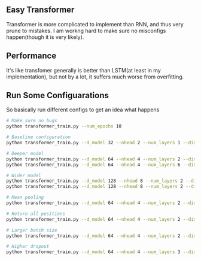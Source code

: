 ## Easy Transformer

Transformer is more complicated to implement than RNN, and thus very prune to mistakes. I am workng hard to make sure no misconfigs happen(though it is very likely).


## Performance

It's like transfomer generally is better than LSTM(at least in my implementation), but not by a lot, it suffers much worse from overfitting.

## Run Some Configuarations

So basically run different configs to get an idea what happens


```bash
# Make sure no bugs
python transformer_train.py --num_epochs 10

# Baseline configuration
python transformer_train.py --d_model 32 --nhead 2 --num_layers 1 --dim_feedforward 128 --batch_size 64 --num_epochs 50 --pooling last

# Deeper model
python transformer_train.py --d_model 64 --nhead 4 --num_layers 2 --dim_feedforward 256 --batch_size 32 --num_epochs 25 --pooling last
python transformer_train.py --d_model 64 --nhead 4 --num_layers 6 --dim_feedforward 256 --batch_size 32 --num_epochs 25 --pooling last

# Wider model
python transformer_train.py --d_model 128 --nhead 8 --num_layers 2 --dim_feedforward 1024 --batch_size 16 --num_epochs 50 --dropout_rate 0.2 --pooling last
python transformer_train.py --d_model 128 --nhead 8 --num_layers 2 --dim_feedforward 1024 --batch_size 16 --num_epochs 50 --dropout_rate 0.3 --pooling last

# Mean pooling
python transformer_train.py --d_model 64 --nhead 4 --num_layers 2 --dim_feedforward 256 --batch_size 32 --num_epochs 50 --dropout_rate 0.2 --pooling mean

# Return all positions
python transformer_train.py --d_model 64 --nhead 4 --num_layers 2 --dim_feedforward 256 --batch_size 32 --num_epochs 50 --dropout_rate 0.2 --pooling last --return_all_positions

# Larger batch size
python transformer_train.py --d_model 64 --nhead 4 --num_layers 2 --dim_feedforward 256 --batch_size 128 --num_epochs 30 --dropout_rate 0.2 --pooling last

# Higher dropout
python transformer_train.py --d_model 64 --nhead 4 --num_layers 3 --dim_feedforward 512 --batch_size 32 --num_epochs 75 --dropout_rate 0.5 --pooling last
```
